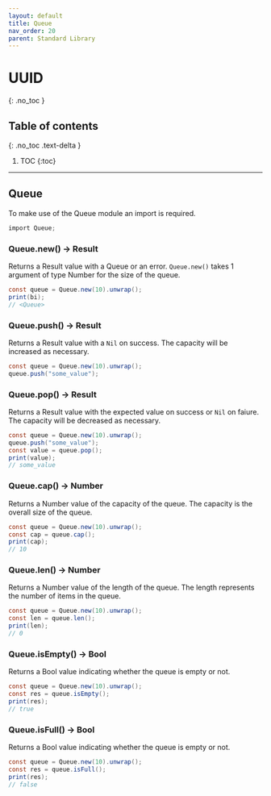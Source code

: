 ```yaml
---
layout: default
title: Queue
nav_order: 20
parent: Standard Library
---
```


# UUID
{: .no_toc }

## Table of contents
{: .no_toc .text-delta }

1. TOC
{:toc}

---

## Queue

To make use of the Queue module an import is required.

```cs
import Queue;
```

### Queue.new() -> Result<Queue>

Returns a Result value with a Queue or an error. `Queue.new()` takes 1 argument of type Number for the size of the queue.

```cs
const queue = Queue.new(10).unwrap();
print(bi);
// <Queue>
```

### Queue.push() -> Result<Queue>

Returns a Result value with a `Nil` on success. The capacity will be increased as necessary.

```cs
const queue = Queue.new(10).unwrap();
queue.push("some_value");
```

### Queue.pop() -> Result<Queue>

Returns a Result value with the expected value on success or `Nil` on faiure. The capacity will be decreased as necessary.

```cs
const queue = Queue.new(10).unwrap();
queue.push("some_value");
const value = queue.pop();
print(value);
// some_value
```

### Queue.cap() -> Number

Returns a Number value of the capacity of the queue. The capacity is the overall size of the queue.

```cs
const queue = Queue.new(10).unwrap();
const cap = queue.cap();
print(cap);
// 10
```

### Queue.len() -> Number

Returns a Number value of the length of the queue. The length represents the number of items in the queue.

```cs
const queue = Queue.new(10).unwrap();
const len = queue.len();
print(len);
// 0
```

### Queue.isEmpty() -> Bool

Returns a Bool value indicating whether the queue is empty or not.

```cs
const queue = Queue.new(10).unwrap();
const res = queue.isEmpty();
print(res);
// true
```

### Queue.isFull() -> Bool

Returns a Bool value indicating whether the queue is empty or not.

```cs
const queue = Queue.new(10).unwrap();
const res = queue.isFull();
print(res);
// false
```
